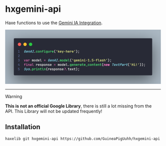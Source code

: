 # hxgemini-api

Haxe functions to use the [Gemini IA Integration](https://gemini.google.com/app).

![init](docs/imgs/code.png)

---

> [!WARNING]
> **This is not an official Google Library**, there is still a lot missing from the API. This Library will not be updated frequently!

## Installation
```bash
haxelib git hxgemini-api https://github.com/GuineaPigUuhh/hxgemini-api.git
```